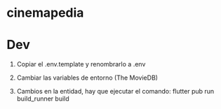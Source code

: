 # cinemapedia

# Dev

1. Copiar el .env.template y renombrarlo a .env
2. Cambiar las variables de entorno (The MovieDB)

3. Cambios en la entidad, hay que ejecutar el comando: 
    flutter pub run build_runner build